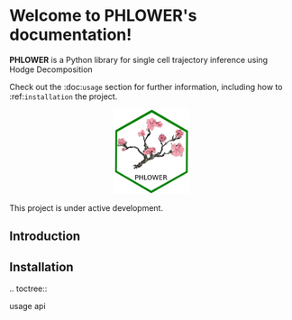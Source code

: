 # Welcome to PHLOWER's documentation!

**PHLOWER** is a Python library for single cell trajectory inference using Hodge Decomposition

Check out the :doc:`usage` section for further information, including
how to :ref:`installation` the project.

<p align="center">
  <img height="150" src="../../figures/phlower_logo_white_bg.png" />
</p>


   This project is under active development.

## Introduction

## Installation



.. toctree::

   usage
   api
